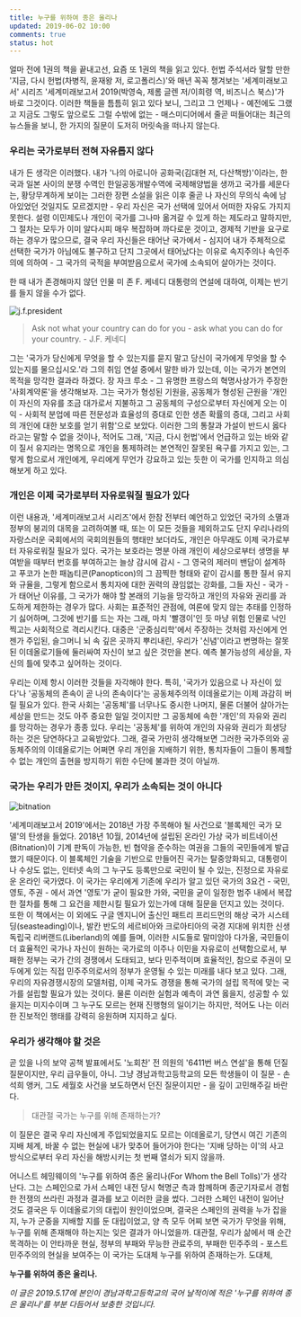 ```yaml
---
title: 누구를 위하여 종은 울리나
updated: 2019-06-02 10:00
comments: true
status: hot
---
```


 얼마 전에 1권의 책을 끝내고선, 요즘 또 1권의 책을 읽고 있다. 헌법 주석서라 말할 만한 '지금, 다시 헌법(차병직, 윤재왕 저, 로고폴리스)'와 매년 꼭꼭 챙겨보는 '세계미래보고서' 시리즈 '세계미래보고서 2019(박영숙, 제롬 글렌 저/이희령 역, 비즈니스 북스)'가 바로 그것이다. 이러한 책들을 틈틈히 읽고 있다 보니, 그리고 그 언제나 - 예전에도 그랬고 지금도 그렇도 앞으로도 그럴 수밖에 없는 - 매스미디어에서 줄곧 떠들어대는 최근의 뉴스들을 보니, 한 가지의 질문이 도저히 머릿속을 떠나지 않는다.
 
### 우리는 국가로부터 전혀 자유롭지 않다
내가 든 생각은 이러했다. 내가 '나의 아로니아 공화국(김대현 저, 다산책방)'이라는, 한국과 일본 사이의 분쟁 수역인 한일공동개발수역에 국제해양법을 생까고 국가를 세운다는, 황당무계하게 보이는 그러한 장편 소설을 읽은 이후 줄곧 나 자신의 무의식 속에 남아있었던 것일지도 모르겠지만 - 우리 자신은 국가 선택에 있어서 어떠한 자유도 가지지 못한다. 설령 이민제도나 개인이 국가를 그나마 옮겨갈 수 있게 하는 제도라고 말하지만, 그 절차는 모두가 이미 알다시피 매우 복잡하며 까다로운 것이고, 경제적 기반을 요구로 하는 경우가 많으므로, 결국 우리 자신들은 태어난 국가에서 - 심지어 내가 주체적으로 선택한 국가가 아님에도 불구하고 단지 그곳에서 태어났다는 이유로 속지주의나 속인주의에 의하여 - 그 국가의 국적을 부여받음으로서 국가에 소속되어 살아가는 것이다.

 한 때 내가 존경해마지 않던 인물 미 존 F. 케네디 대통령의 연설에 대하여, 이제는 반기를 들지 않을 수가 없다. 
 
 ![j.f.president](http://cfs9.blog.daum.net/upload_control/download.blog?fhandle=MEU0aENAZnM5LmJsb2cuZGF1bS5uZXQ6L0lNQUdFLzAvNzUuanBnLnRodW1i&filename=75.jpg")
 > Ask not what your country can do for you - ask what you can do for your country. - J.F. 케네디
 
 그는 '국가가 당신에게 무엇을 할 수 있는지를 묻지 말고 당신이 국가에게 무엇을 할 수 있는지를 물으십시오.'라 그의 취임 연설 중에서 말한 바가 있는데, 이는 국가가 본연의 목적을 망각한 결과라 하겠다. 장 자크 루소 - 그 유명한 프랑스의 혁명사상가가 주장한 '사회계약론'을 생각해보자. 그는 국가가 형성된 기원을, 공동체가 형성된 근원을 '개인이 자신의 자유를 조금 대가로서 지불하고 그 공동체의 구성으로부터 자신에게 오는 이익 - 사회적 분업에 따른 전문성과 효율성의 증대로 인한 생존 확률의 증대, 그리고 사회의 개인에 대한 보호를 얻기 위함'으로 보았다. 이러한 그의 통찰과 가설이 반드시 옳다라고는 말할 수 없을 것이나, 적어도 그래, '지금, 다시 헌법'에서 언급하고 있는 바와 같이 질서 유지라는 명목으로 개인을 통제하려는 본연적인 잘못된 욕구를 가지고 있는, 그렇게 함으로서 개인에게, 우리에게 무언가 강요하고 있는 듯한 이 국가를 인지하고 의심해보게 하고 있다.
 
### 개인은 이제 국가로부터 자유로워질 필요가 있다
 이런 내용과, '세계미래보고서 시리즈'에서 한참 전부터 예언하고 있었던 국가의 소멸과 정부의 붕괴의 대목을 고려하여볼 때, 또는 이 모든 것들을 제외하고도 단지 우리나라의 자랑스러운 국회에서의 국회의원들의 행태만 보더라도, 개인은 아무래도 이제 국가로부터 자유로워질 필요가 있다. 국가는 보호라는 명분 아래 개인이 세상으로부터 생명을 부여받을 때부터 번호를 부여하고는 늘상 감시에 감시 - 그 영국의 제러미 밴담이 설계하고 푸코가 논한 패놉티콘(Panopticon)의 그 끔찍한 형태와 같이 감시를 통한 질서 유지와 규율을, 그렇게 함으로서 통치자에 대한 권력의 끊임없는 강화를, 그들 자신 - 국가 - 가 태어난 이유를, 그 국가가 해야 할 본래의 기능을 망각하고 개인의 자유와 권리를 과도하게 제한하는 경우가 많다. 사회는 표준적인 관점에, 여론에 맞지 않는 추태를 인정하기 싫어하며, 그것에 반기를 드는 자는 그래, 마치 '빨갱이'인 듯 마냥 위험 인물로 낙인 찍고는 사회적으로 격리시킨다. 대중은 '군중심리학'에서 주장하는 것처럼 자신에게 언젠가 주입된, 슬그머니 뇌 속 깊은 곳까지 뿌리내린, 우리가 '신념'이라고 변명하는 잘못된 이데올로기들에 둘러싸여 자신이 보고 싶은 것만을 본다. 예측 불가능성의 세상을, 자신의 틀에 맞추고 싶어하는 것이다.

 우리는 이제 항시 이러한 것들을 자각해야 한다. 특히, '국가가 있음으로 나 자신이 있다'나 '공동체의 존속이 곧 나의 존속이다'는 공동체주의적 이데올로기는 이제 과감히 버릴 필요가 있다. 한국 사회는 '공동체'를 너무나도 중시한 나머지, 물론 더불어 살아가는 세상을 만드는 것도 아주 중요한 일일 것이지만 그 공동체에 속한 '개인'의 자유와 권리를 망각하는 경우가 종종 있다. 우리는 '공동체'를 위하여 개인의 자유와 권리가 희생당하는 것은 당연하다고 교육받았다. 그래, 결국 가만히 생각해보면 그러한 국가주의와 공동체주의의 이데올로기는 어쩌면 우리 개인을 지배하기 위한, 통치자들이 그들이 통제할 수 없는 개인의 출현을 방지하기 위한 수단에 불과한 것이 아닐까.
 
### 국가는 우리가 만든 것이지, 우리가 소속되는 것이 아니다

![bitnation](https://blog.bitnation.co/wp-content/uploads/bitnation-banner-earth1.jpg)

 '세계미래보고서 2019'에서는 2018년 가장 주목해야 될 사건으로 '블록체인 국가 모델'의 탄생을 들었다. 2018년 10월, 2014년에 설립된 온라인 가상 국가 비트네이션(Bitnation)이 기계 판독이 가능한, 빈 협약을 준수하는 여권을 그들의 국민들에게 발급했기 때문이다. 이 블록체인 기술을 기반으로 만들어진 국가는 탈중앙화되고, 대통령이나 수상도 없는, 인터넷 속의 그 누구도 등록만으로 국민이 될 수 있는, 진정으로 자유로운 온라인 국가였다. 이 국가는 우리에게 기존에 우리가 알고 있던 국가의 3요건 - 국민, 영토, 주권 - 에서 과연 '영토'가 굳이 필요한 가와, 국민을 굳이 일정한 범주 내에서 복잡한 절차를 통해 그 요건을 제한시킬 필요가 있는가에 대해 질문을 던지고 있는 것이다. 또한 이 책에서는 이 외에도 구글 엔지니어 출신인 패트리 프리드먼의 해상 국가 시스테딩(seasteading)이나, 발칸 반도의 세르비아와 크로아티아의 국경 지대에 위치한 신생 독립국 리버랜드(Liberland)의 예를 들며, 이러한 시도들로 말미암아 다가올, 국민들이 더 효율적인 국가나 자신이 원하는 국가로의 이주나 이민을 자유로이 선택함으로서, 부패한 정부는 국가 간의 경쟁에서 도태되고, 보다 민주적이며 효율적인, 참으로 주권이 모두에게 있는 직접 민주주의로서의 정부가 운영될 수 있는 미래를 내다 보고 있다. 그래, 우리의 자유경쟁시장의 모델처럼, 이제 국가도 경쟁을 통해 국가의 설립 목적에 맞는 국가를 설립할 필요가 있는 것이다. 물론 이러한 실험과 예측이 과연 옳을지, 성공할 수 있을지는 미지수이며 그 누구도 모르는 현재 진행형의 일이기는 하지만, 적어도 나는 이러한 진보적인 행태를 강력히 응원하며 지지하고 싶다.
 
### 우리가 생각해야 할 것은
 곧 있을 나의 보약 공책 발표에서도 '노회찬' 전 의원의 '6411번 버스 연설'을 통해 던질 질문이지만, 우리 급우들이, 아니. 그냥 경남과학고등학교의 모든 학생들이 이 질문 - 손석희 앵커, 그도 세월호 사건을 보도하면서 던진 질문이지만 - 을 깊이 고민해주길 바란다.

> 대관절 국가는 누구를 위해 존재하는가?

이 질문은 결국 우리 자신에게 주입되었을지도 모르는 이데올로기, 당연시 여긴 기존의 지배 체계, 바꿀 수 없는 현실에 내가 맞추어 들어가야 한다는 '지배 당하는 이'의 사고 방식으로부터 우리 자신을 해방시키는 첫 번째 열쇠가 되지 않을까.

 어니스트 헤밍웨이의 '누구를 위하여 종은 울리나(For Whom the Bell Tolls)'가 생각난다. 그는 스페인으로 가서 스페인 내전 당시 혁명군 측과 함께하며 종군기자로서 경험한 전쟁의 쓰라린 과정과 결과를 보고 이러한 글을 썼다. 그러한 스페인 내전이 일어난 것도 결국은 두 이데올로기의 대립이 원인이었으며, 결국은 스페인의 권력을 누가 잡을지, 누가 군중을 지배할 지를 둔 대립이었고, 양 측 모두 어찌 보면 국가가 무엇을 위해, 누구를 위해 존재해야 하는지는 잊은 결과가 아니었을까. 대관절, 우리가 삶에서 매 순간 목격하는 이 안타까운 현실, 정부의 부패와 무능한 관료주의, 부패한 민주주의 - 포스트 민주주의의 현실을 보여주는 이 국가는 도대체 누구를 위하여 존재하는가. 도대체,

**누구를 위하여 종은 울리나.**


_이 글은 2019.5.17에 본인이 경남과학고등학교의 국어 날적이에 적은 '누구를 위하여 종은 울리나'를 부분 다듬어서 보충한 것입니다._
